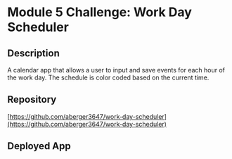 # Module 5 Challenge: Work Day Scheduler

## Description

A calendar app that allows a user to input and save events for each hour of the work day. The schedule is color coded based on the current time.

## Repository

[https://github.com/aberger3647/work-day-scheduler](https://github.com/aberger3647/work-day-scheduler)

## Deployed App

